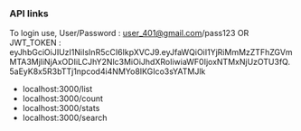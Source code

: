 ### API links
To login use,
User/Password : user_401@gmail.com/pass123
OR
JWT_TOKEN : eyJhbGciOiJIUzI1NiIsInR5cCI6IkpXVCJ9.eyJfaWQiOiI1YjRiMmMzZTFhZGVmMTA3MjliNjAxODIiLCJhY2Nlc3MiOiJhdXRoIiwiaWF0IjoxNTMxNjUzOTU3fQ.5aEyK8x5R3bTTj1npcod4i4NMYo8IKGIco3sYATMJlk

* localhost:3000/list
* localhost:3000/count
* localhost:3000/stats
* localhost:3000/search

